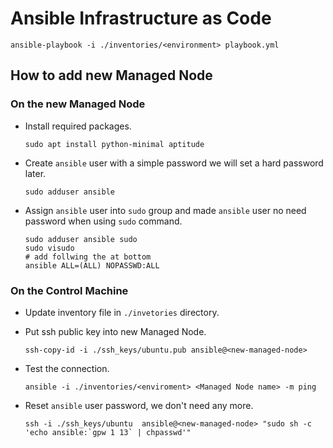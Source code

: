 # Ansible Infrastructure as Code

```shell
ansible-playbook -i ./inventories/<environment> playbook.yml
```

## How to add new Managed Node


### On the new Managed Node

* Install required packages.

    ```shell
    sudo apt install python-minimal aptitude
    ```
    
* Create `ansible` user with a simple password we will set a hard password later.

    ```shell
    sudo adduser ansible
    ```

* Assign `ansible` user into `sudo` group and made `ansible` user no need password when using `sudo` command.

    ```shell
    sudo adduser ansible sudo
    sudo visudo
    # add follwing the at bottom
    ansible ALL=(ALL) NOPASSWD:ALL
    ```
    
### On the Control Machine

* Update inventory file in `./invetories` directory.

* Put ssh public key into new Managed Node.

    ```shell
    ssh-copy-id -i ./ssh_keys/ubuntu.pub ansible@<new-managed-node>
    ```

* Test the connection.

    ```shell
    ansible -i ./inventories/<enviroment> <Managed Node name> -m ping
    ```
    
* Reset `ansible` user password, we don't need any more.
    ```shell
    ssh -i ./ssh_keys/ubuntu  ansible@<new-managed-node> "sudo sh -c 'echo ansible:`gpw 1 13` | chpasswd'"
    ```
